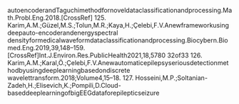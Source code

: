 autoencoderandTaguchimethodfornoveldataclassificationandprocessing.Math.Probl.Eng.2018.[CrossRef]
125. Karim,A.M.;Güzel,M.S.;Tolun,M.R.;Kaya,H.;Çelebi,F.V.Anewframeworkusingdeepauto-encoderandenergyspectral
densityformedicalwaveformdataclassificationandprocessing.Biocybern.Biomed.Eng.2019,39,148–159.[CrossRef]Int.J.Environ.Res.PublicHealth2021,18,5780 32of33
126. Karim,A.M.;Karal,Ö.;Çelebi,F.V.Anewautomaticepilepsyseriousdetectionmethodbyusingdeeplearningbasedondiscrete
wavelettransform.2018;Volume4,15–18.
127. Hosseini,M.P.;Soltanian-Zadeh,H.;Elisevich,K.;Pompili,D.Cloud-baseddeeplearningofbigEEGdataforepilepticseizure